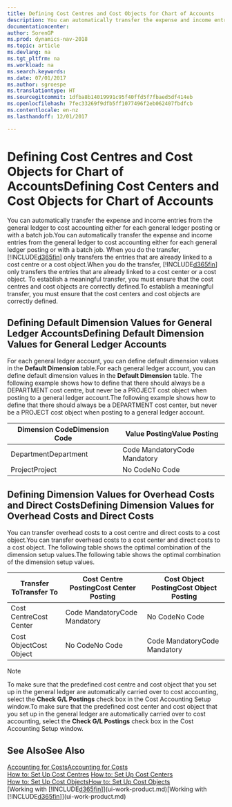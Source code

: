 ```yaml
---
title: Defining Cost Centres and Cost Objects for Chart of Accounts
description: You can automatically transfer the expense and income entries from the general ledger to cost accounting either for each general ledger posting or with a batch job. When you do the transfer, the system only transfers the entries that are already linked to a cost centre or a cost object. To establish a meaningful transfer, you must ensure that the cost centres and cost objects are correctly defined.
documentationcenter: 
author: SorenGP
ms.prod: dynamics-nav-2018
ms.topic: article
ms.devlang: na
ms.tgt_pltfrm: na
ms.workload: na
ms.search.keywords: 
ms.date: 07/01/2017
ms.author: sgroespe
ms.translationtype: HT
ms.sourcegitcommit: 1dfba8b14019991c95f40ffd5f7fbaed5df414eb
ms.openlocfilehash: 7fec33269f9dfb5ff1077496f2eb062407fbdfcb
ms.contentlocale: en-nz
ms.lasthandoff: 12/01/2017

---
```

# <a name="defining-cost-centers-and-cost-objects-for-chart-of-accounts"></a><span data-ttu-id="c735a-105">Defining Cost Centres and Cost Objects for Chart of Accounts</span><span class="sxs-lookup"><span data-stu-id="c735a-105">Defining Cost Centers and Cost Objects for Chart of Accounts</span></span>
<span data-ttu-id="c735a-106">You can automatically transfer the expense and income entries from the general ledger to cost accounting either for each general ledger posting or with a batch job.</span><span class="sxs-lookup"><span data-stu-id="c735a-106">You can automatically transfer the expense and income entries from the general ledger to cost accounting either for each general ledger posting or with a batch job.</span></span> <span data-ttu-id="c735a-107">When you do the transfer, [!INCLUDE[d365fin](includes/d365fin_md.md)] only transfers the entries that are already linked to a cost centre or a cost object.</span><span class="sxs-lookup"><span data-stu-id="c735a-107">When you do the transfer, [!INCLUDE[d365fin](includes/d365fin_md.md)] only transfers the entries that are already linked to a cost center or a cost object.</span></span> <span data-ttu-id="c735a-108">To establish a meaningful transfer, you must ensure that the cost centres and cost objects are correctly defined.</span><span class="sxs-lookup"><span data-stu-id="c735a-108">To establish a meaningful transfer, you must ensure that the cost centers and cost objects are correctly defined.</span></span>  

## <a name="defining-default-dimension-values-for-general-ledger-accounts"></a><span data-ttu-id="c735a-109">Defining Default Dimension Values for General Ledger Accounts</span><span class="sxs-lookup"><span data-stu-id="c735a-109">Defining Default Dimension Values for General Ledger Accounts</span></span>  
<span data-ttu-id="c735a-110">For each general ledger account, you can define default dimension values in the **Default Dimension** table.</span><span class="sxs-lookup"><span data-stu-id="c735a-110">For each general ledger account, you can define default dimension values in the **Default Dimension** table.</span></span> <span data-ttu-id="c735a-111">The following example shows how to define that there should always be a DEPARTMENT cost centre, but never be a PROJECT cost object when posting to a general ledger account.</span><span class="sxs-lookup"><span data-stu-id="c735a-111">The following example shows how to define that there should always be a DEPARTMENT cost center, but never be a PROJECT cost object when posting to a general ledger account.</span></span>  

|<span data-ttu-id="c735a-112">**Dimension Code**</span><span class="sxs-lookup"><span data-stu-id="c735a-112">**Dimension Code**</span></span>|<span data-ttu-id="c735a-113">**Value Posting**</span><span class="sxs-lookup"><span data-stu-id="c735a-113">**Value Posting**</span></span>|  
|------------------------------------------|-----------------------------------------|  
|<span data-ttu-id="c735a-114">Department</span><span class="sxs-lookup"><span data-stu-id="c735a-114">Department</span></span>|<span data-ttu-id="c735a-115">Code Mandatory</span><span class="sxs-lookup"><span data-stu-id="c735a-115">Code Mandatory</span></span>|  
|<span data-ttu-id="c735a-116">Project</span><span class="sxs-lookup"><span data-stu-id="c735a-116">Project</span></span>|<span data-ttu-id="c735a-117">No Code</span><span class="sxs-lookup"><span data-stu-id="c735a-117">No Code</span></span>|  

## <a name="defining-dimension-values-for-overhead-costs-and-direct-costs"></a><span data-ttu-id="c735a-118">Defining Dimension Values for Overhead Costs and Direct Costs</span><span class="sxs-lookup"><span data-stu-id="c735a-118">Defining Dimension Values for Overhead Costs and Direct Costs</span></span>  
 <span data-ttu-id="c735a-119">You can transfer overhead costs to a cost centre and direct costs to a cost object.</span><span class="sxs-lookup"><span data-stu-id="c735a-119">You can transfer overhead costs to a cost center and direct costs to a cost object.</span></span> <span data-ttu-id="c735a-120">The following table shows the optimal combination of the dimension setup values.</span><span class="sxs-lookup"><span data-stu-id="c735a-120">The following table shows the optimal combination of the dimension setup values.</span></span>  

|<span data-ttu-id="c735a-121">Transfer To</span><span class="sxs-lookup"><span data-stu-id="c735a-121">Transfer To</span></span>|<span data-ttu-id="c735a-122">Cost Centre Posting</span><span class="sxs-lookup"><span data-stu-id="c735a-122">Cost Center Posting</span></span>|<span data-ttu-id="c735a-123">Cost Object Posting</span><span class="sxs-lookup"><span data-stu-id="c735a-123">Cost Object Posting</span></span>|  
|-----------------|-------------------------|-------------------------|  
|<span data-ttu-id="c735a-124">Cost Centre</span><span class="sxs-lookup"><span data-stu-id="c735a-124">Cost Center</span></span>|<span data-ttu-id="c735a-125">Code Mandatory</span><span class="sxs-lookup"><span data-stu-id="c735a-125">Code Mandatory</span></span>|<span data-ttu-id="c735a-126">No Code</span><span class="sxs-lookup"><span data-stu-id="c735a-126">No Code</span></span>|  
|<span data-ttu-id="c735a-127">Cost Object</span><span class="sxs-lookup"><span data-stu-id="c735a-127">Cost Object</span></span>|<span data-ttu-id="c735a-128">No Code</span><span class="sxs-lookup"><span data-stu-id="c735a-128">No Code</span></span>|<span data-ttu-id="c735a-129">Code Mandatory</span><span class="sxs-lookup"><span data-stu-id="c735a-129">Code Mandatory</span></span>|  

> [!NOTE]  
>  <span data-ttu-id="c735a-130">To make sure that the predefined cost centre and cost object that you set up in the general ledger are automatically carried over to cost accounting, select the **Check G/L Postings** check box in the Cost Accounting Setup window.</span><span class="sxs-lookup"><span data-stu-id="c735a-130">To make sure that the predefined cost center and cost object that you set up in the general ledger are automatically carried over to cost accounting, select the **Check G/L Postings** check box in the Cost Accounting Setup window.</span></span>  

## <a name="see-also"></a><span data-ttu-id="c735a-131">See Also</span><span class="sxs-lookup"><span data-stu-id="c735a-131">See Also</span></span>  
[<span data-ttu-id="c735a-132">Accounting for Costs</span><span class="sxs-lookup"><span data-stu-id="c735a-132">Accounting for Costs</span></span>](finance-manage-cost-accounting.md)  
<span data-ttu-id="c735a-133">[How to: Set Up Cost Centres](finance-how-to-set-up-cost-centers.md) </span><span class="sxs-lookup"><span data-stu-id="c735a-133">[How to: Set Up Cost Centers](finance-how-to-set-up-cost-centers.md) </span></span>  
[<span data-ttu-id="c735a-134">How to: Set Up Cost Objects</span><span class="sxs-lookup"><span data-stu-id="c735a-134">How to: Set Up Cost Objects</span></span>](finance-how-to-set-up-cost-objects.md)  
<span data-ttu-id="c735a-135">[Working with [!INCLUDE[d365fin](includes/d365fin_md.md)]](ui-work-product.md)</span><span class="sxs-lookup"><span data-stu-id="c735a-135">[Working with [!INCLUDE[d365fin](includes/d365fin_md.md)]](ui-work-product.md)</span></span>

